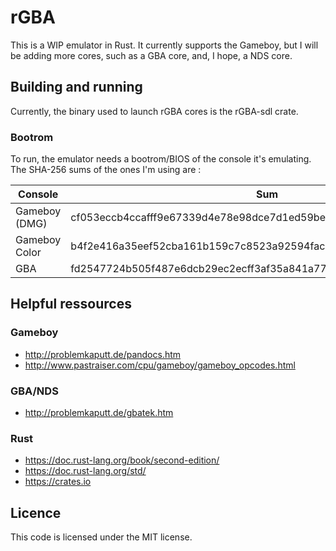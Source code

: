 <!-- README.md --- 
;; 
;; Filename: README.md
;; Author: Louise <louise>
;; Created: Thu Dec 21 20:26:39 2017 (+0100)
;; Last-Updated: Wed Dec 27 00:49:56 2017 (+0100)
;;           By: Louise <louise>
 -->

# rGBA

This is a WIP emulator in Rust. It currently supports the Gameboy, but I will be adding more cores,
such as a GBA core, and, I hope, a NDS core.

## Building and running

Currently, the binary used to launch rGBA cores is the rGBA-sdl crate.

### Bootrom

To run, the emulator needs a bootrom/BIOS of the console it's emulating. The SHA-256 sums of the ones
I'm using are :

|Console|Sum|
|-------|---|
|Gameboy (DMG)|cf053eccb4ccafff9e67339d4e78e98dce7d1ed59be819d2a1ba2232c6fce1c7|
|Gameboy Color|b4f2e416a35eef52cba161b159c7c8523a92594facb924b3ede0d722867c50c7|
|GBA|fd2547724b505f487e6dcb29ec2ecff3af35a841a77ab2e85fd87350abd36570|
 
## Helpful ressources

### Gameboy

 - http://problemkaputt.de/pandocs.htm
 - http://www.pastraiser.com/cpu/gameboy/gameboy_opcodes.html
 
### GBA/NDS

 - http://problemkaputt.de/gbatek.htm
 
### Rust

 - https://doc.rust-lang.org/book/second-edition/
 - https://doc.rust-lang.org/std/
 - https://crates.io
 
## Licence

This code is licensed under the MIT license.
